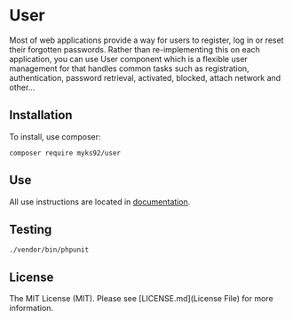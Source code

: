 # User

Most of web applications provide a way for users to register, log in or reset their forgotten passwords. Rather than
 re-implementing this on each application, you can use User component which is a flexible user management for that
  handles common tasks such as registration, authentication, password retrieval, activated, blocked, attach network
   and other...
   
## Installation

To install, use composer:
```
composer require myks92/user
```

## Use

All use instructions are located in [documentation](./docs/readme.md).

## Testing

```
./vendor/bin/phpunit
```

## License

The MIT License (MIT). Please see [LICENSE.md](License File) for more information.